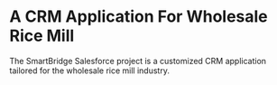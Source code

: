 # A CRM Application For Wholesale Rice Mill
The SmartBridge Salesforce project is a customized CRM application tailored for the wholesale rice mill industry.
